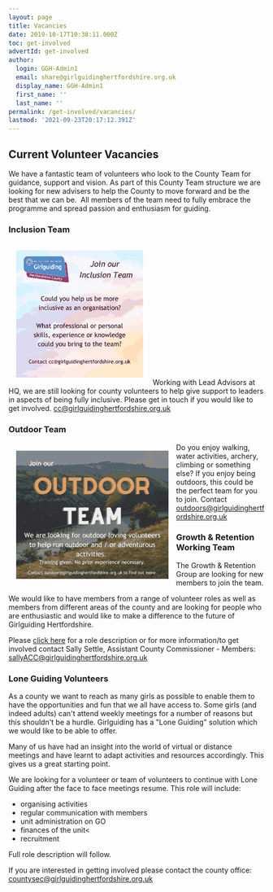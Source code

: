 ```yaml
---
layout: page
title: Vacancies
date: 2019-10-17T10:38:11.000Z
toc: get-involved
advertId: get-involved
author:
  login: GGH-Admin1
  email: share@girlguidinghertfordshire.org.uk
  display_name: GGH-Admin1
  first_name: ''
  last_name: ''
permalink: /get-involved/vacancies/
lastmod: '2021-09-23T20:17:12.391Z'
---
```

<h2>Current Volunteer Vacancies</h2>
We have a fantastic team of volunteers who look to the County Team for guidance, support and vision. As part of this County Team structure we are looking for new advisers to help the County to move forward and be the best that we can be.  All members of the team need to fully embrace the programme and spread passion and enthusiasm for guiding.

### Inclusion Team
<p class="clearfix">
<img src="/assets/images/2021/09/inclusionteam.png" alt="" class="pull-right" style="padding:15px"/>
Working with Lead Advisors at HQ, we are still looking for county volunteers to help give support to leaders in aspects of being fully inclusive.  Please get in touch if you would like to get involved. <a href="mailto:cc@girlguidinghertfordshire.org.uk">cc@girlguidinghertfordshire.org.uk</a></p>

### Outdoor Team
<p class="clearfix"><img src="/assets/images/2021/09/outdoor.png" alt="" style="float:left;padding:15px"/>
Do you enjoy walking, water activities, archery, climbing or something else?  If you enjoy being outdoors, this could be the perfect team for you to join. Contact <a href="mailto:outdoors@girlguidinghertfordshire.org.uk">outdoors@girlguidinghertfordshire.org.uk</a></p>

<h3 class="clearfix">Growth &amp; Retention Working Team</h3>
The Growth &amp; Retention Group are looking for new members to join the team.

We would like to have members from a range of volunteer roles as well as members from different areas of the county and are looking for people who are enthusiastic and would like to make a difference to the future of Girlguiding Hertfordshire.

Please <a href="/wp-content/uploads/2021/05/Growth-and-Retention-Team-Role-Desc.pdf">click here</a> for a role description or for more information/to get involved contact Sally Settle, Assistant County Commissioner - Members: <a href="mailto:sallyACC@girlguidinghertfordshire.org.uk" target="_blank" rel="noopener">sallyACC@girlguidinghertfordshire.org.uk</a>
<h3>Lone Guiding Volunteers</h3>
As a county we want to reach as many girls as possible to enable them to have the opportunities and fun that we all have access to. Some girls (and indeed adults) can't attend weekly meetings for a number of reasons but this shouldn't be a hurdle. Girlguiding has a "Lone Guiding" solution which we would like to be able to offer.

Many of us have had an insight into the world of virtual or distance meetings and have learnt to adapt activities and resources accordingly. This gives us a great starting point.

We are looking for a volunteer or team of volunteers to continue with Lone Guiding after the face to face meetings resume. This role will include:
<ul>
 	<li>organising activities</li>
 	<li>regular communication with members</li>
 	<li>unit administration on GO</li>
 	<li>finances of the unit&lt;</li>
 	<li>recruitment</li>
</ul>
Full role description will follow.

If you are interested in getting involved please contact the county office: <a href="mailto:countysec@girlguidinghertfordshire.org.uk" target="_blank" rel="noopener">countysec@girlguidinghertfordshire.org.uk</a>
